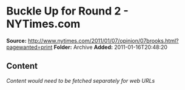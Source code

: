 # Buckle Up for Round 2 - NYTimes.com

**Source:** http://www.nytimes.com/2011/01/07/opinion/07brooks.html?pagewanted=print
**Folder:** Archive
**Added:** 2011-01-16T20:48:20




## Content
*Content would need to be fetched separately for web URLs*
